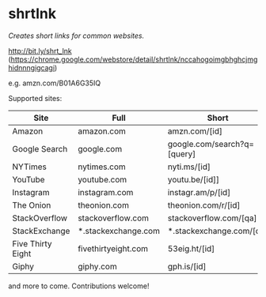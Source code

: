 # shrtlnk

*Creates short links for common websites.*

http://bit.ly/shrt_lnk (https://chrome.google.com/webstore/detail/shrtlnk/nccahogoimgbhghcjmghidnnngigcagi)

e.g. amzn.com/B01A6G35IQ

Supported sites:

Site | Full | Short
--- | --- | ---
Amazon | amazon.com | amzn.com/[id]
Google Search | google.com | google.com/search?q=[query]
NYTimes | nytimes.com | nyti.ms/[id]
YouTube | youtube.com | youtu.be/[id]]
Instagram | instagram.com | instagr.am/p/[id]
The Onion | theonion.com | theonion.com/r/[id]
StackOverflow | stackoverflow.com | stackoverflow.com/[qa]
StackExchange | *.stackexchange.com | *.stackexchange.com/[qa]
Five Thirty Eight | fivethirtyeight.com | 53eig.ht/[id]
Giphy | giphy.com | gph.is/[id]

and more to come. Contributions welcome!
